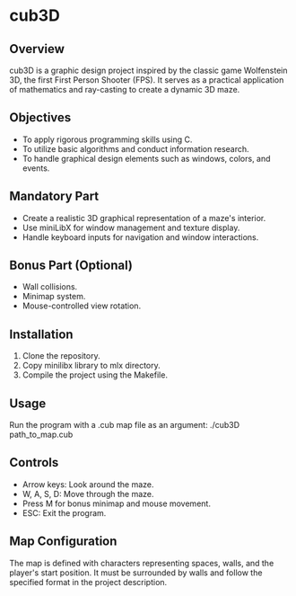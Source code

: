 # cub3D

## Overview
cub3D is a graphic design project inspired by the classic game Wolfenstein 3D, the first First Person Shooter (FPS). It serves as a practical application of mathematics and ray-casting to create a dynamic 3D maze.

## Objectives
- To apply rigorous programming skills using C.
- To utilize basic algorithms and conduct information research.
- To handle graphical design elements such as windows, colors, and events.

## Mandatory Part
- Create a realistic 3D graphical representation of a maze's interior.
- Use miniLibX for window management and texture display.
- Handle keyboard inputs for navigation and window interactions.

## Bonus Part (Optional)
- Wall collisions.
- Minimap system.
- Mouse-controlled view rotation.

## Installation
1. Clone the repository.
2. Copy minilibx library to mlx directory.
3. Compile the project using the Makefile.

## Usage
Run the program with a .cub map file as an argument:
./cub3D path_to_map.cub


## Controls
- Arrow keys: Look around the maze.
- W, A, S, D: Move through the maze.
- Press M for bonus minimap and mouse movement.
- ESC: Exit the program.

## Map Configuration
The map is defined with characters representing spaces, walls, and the player's start position. It must be surrounded by walls and follow the specified format in the project description.

